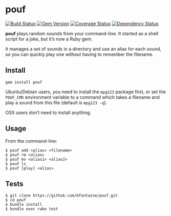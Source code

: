 # pouf

[![Build Status](https://travis-ci.org/bfontaine/pouf.png)](https://travis-ci.org/bfontaine/pouf)
[![Gem Version](https://badge.fury.io/rb/pouf.png)](http://badge.fury.io/rb/pouf)
[![Coverage Status](https://coveralls.io/repos/bfontaine/pouf/badge.png)](https://coveralls.io/r/bfontaine/pouf)
[![Dependency Status](https://gemnasium.com/bfontaine/pouf.png)](https://gemnasium.com/bfontaine/pouf)

**pouf** plays random sounds from your command-line. It started as a shell
script for a joke, but it’s now a Ruby gem.

It manages a set of sounds in a directory and use an alias for each sound, so
you can quickly play one without having to remember the filename.

## Install

```
gem install pouf
```

Ubuntu/Debian users, you need to install the `mpg123` package first, or set the
`POUF_CMD` environment variable to a command which takes a filename and play a
sound from this file (default is `mpg123 -q`).

OSX users don’t need to install anything.

## Usage

From the command-line:

```
$ pouf add <alias> <filename>
$ pouf rm <alias>
$ pouf mv <alias1> <alias2>
$ pouf ls
$ pouf [play] <alias>
```

## Tests

```
$ git clone https://github.com/bfontaine/pouf.git
$ cd pouf
$ bundle install
$ bundle exec rake test
```
